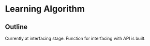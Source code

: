 # Learning Algorithm

## Outline

Currently at interfacing stage. Function for interfacing with API is built.




